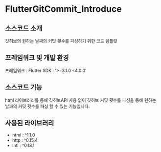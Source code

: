 # FlutterGitCommit_Introduce

## 소스코드 소개
깃허브의 원하는 날짜의 커밋 횟수를 파싱하기 위한 코드 템플릿

## 프레임워크 및 개발 환경
프레임워크 : Flutter
SDK : '>=3.1.0 <4.0.0'

## 소스코드 기능
html 라이브러리를 통해 깃허브API 사용 없이 깃허브 커밋 횟수를 파싱을 통해 원하는 날짜의 커밋 횟수를 파싱 할 수 있는 기능입니다.

## 사용된 라이브러리
- html : ^1.1.0
- http : ^0.15.4
- intl : ^0.18.1
